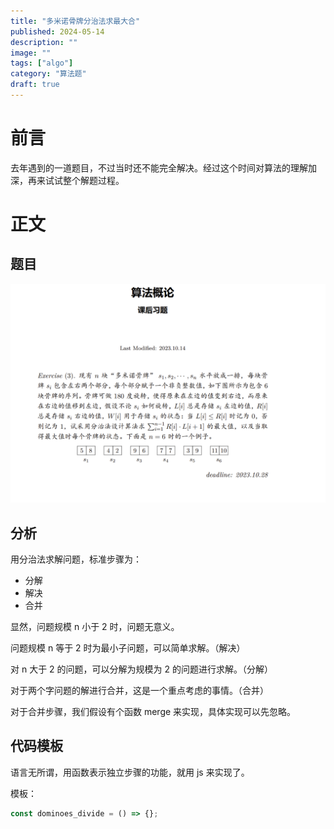 ```yaml
---
title: "多米诺骨牌分治法求最大合"
published: 2024-05-14
description: ""
image: ""
tags: ["algo"]
category: "算法题"
draft: true
---
```


# 前言

去年遇到的一道题目，不过当时还不能完全解决。经过这个时间对算法的理解加深，再来试试整个解题过程。

# 正文

## 题目

![eventLoop](./question.jpg)

## 分析

用分治法求解问题，标准步骤为：

- 分解
- 解决
- 合并

显然，问题规模 n 小于 2 时，问题无意义。

问题规模 n 等于 2 时为最小子问题，可以简单求解。（解决）

对 n 大于 2 的问题，可以分解为规模为 2 的问题进行求解。（分解）

对于两个字问题的解进行合并，这是一个重点考虑的事情。（合并）

对于合并步骤，我们假设有个函数 merge 来实现，具体实现可以先忽略。

## 代码模板

语言无所谓，用函数表示独立步骤的功能，就用 js 来实现了。

模板：

```js
const dominoes_divide = () => {};
```
